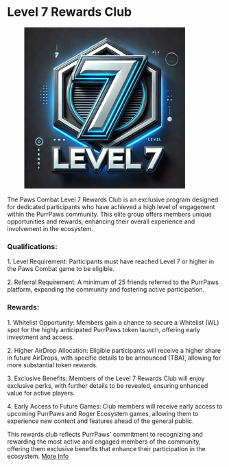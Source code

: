 # Level 7 Rewards Club

<figure><img src="../.gitbook/assets/IMAGE 2024-09-24 022804.jpeg" alt="" width="375"><figcaption></figcaption></figure>

The Paws Combat Level 7 Rewards Club is an exclusive program designed for dedicated participants who have achieved a high level of engagement within the PurrPaws community. This elite group offers members unique opportunities and rewards, enhancing their overall experience and involvement in the ecosystem.

### Qualifications:

1\.     Level Requirement: Participants must have reached Level 7 or higher in the Paws Combat game to be eligible.

2\.     Referral Requirement: A minimum of 25 friends referred to the PurrPaws platform, expanding the community and fostering active participation.

### Rewards:

1\.     Whitelist Opportunity: Members gain a chance to secure a Whitelist (WL) spot for the highly anticipated PurrPaws token launch, offering early investment and access.

2\.     Higher AirDrop Allocation: Eligible participants will receive a higher share in future AirDrops, with specific details to be announced (TBA), allowing for more substantial token rewards.

3\.     Exclusive Benefits: Members of the Level 7 Rewards Club will enjoy exclusive perks, with further details to be revealed, ensuring enhanced value for active players.

4\.     Early Access to Future Games: Club members will receive early access to upcoming PurrPaws and Roger Ecosystem games, allowing them to experience new content and features ahead of the general public.

This rewards club reflects PurrPaws' commitment to recognizing and rewarding the most active and engaged members of the community, offering them exclusive benefits that enhance their participation in the ecosystem.  [More Info](https://t.me/rogerecosystem)
